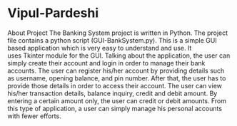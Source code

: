 # Vipul-Pardeshi
About Project The Banking System project is written in Python. The project file contains a python script (GUI-BankSystem.py). This is a simple GUI based application which is very easy to understand and use. It uses Tkinter module for the GUI. Talking about the application, the user can simply create their account and login in order to manage their bank accounts. The user can register his/her account by providing details such as username, opening balance, and pin number. After that, the user has to provide those details in order to access their account. The user can view his/her transaction details, balance inquiry, credit and debit amount. By entering a certain amount only, the user can credit or debit amounts. From this type of application, a user can simply manage his personal accounts with fewer efforts.
